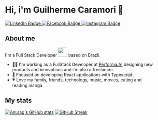 # Hi, i'm Guilherme Caramori 👋
<div id="badges">
  <a href="https://www.linkedin.com/in/gcaramori/">
    <img src="https://img.shields.io/badge/LinkedIn-blue?style=for-the-badge&logo=linkedin&logoColor=white" alt="LinkedIn Badge"/>
  </a>
  <a href="https://www.facebook.com/guilherme.caramori">
    <img src="https://img.shields.io/badge/Facebook-blue?style=for-the-badge&logo=facebook&logoColor=white" alt="Facebook Badge"/>
  </a>
  <a href="https://www.instagram.com/gcaramori">
    <img src="https://img.shields.io/badge/Instagram-red?style=for-the-badge&logo=instagram&logoColor=white" alt="Instagram Badge"/>
  </a>
</div>

## About me
I'm a Full Stack Developer <img src="https://media.giphy.com/media/WUlplcMpOCEmTGBtBW/giphy.gif" width="30"> based on Brazil.

- 👨‍💻 I'm working as a FullStack Developer at <a href="https://performa.ai">Performa.AI</a> designing new products and innovations and i'm also a freelancer.
- 🌱 Focused on developing React applications with Typescript.
- 💗 Love my family, friends, technology, music, movies, eating and reading mangá.

## My stats
[![Anurag's GitHub stats](https://github-readme-stats.vercel.app/api?username=gcaramori)](https://github.com/anuraghazra/github-readme-stats)
[![GitHub Streak](https://github-readme-streak-stats.herokuapp.com?user=gcaramori)](https://git.io/streak-stats)
